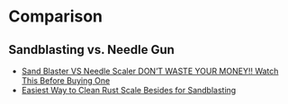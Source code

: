 # Comparison
## Sandblasting vs. Needle Gun
- [Sand Blaster VS Needle Scaler DON’T WASTE YOUR MONEY!! Watch This Before Buying One](https://youtu.be/B8_0dNoUZe8)
- [Easiest Way to Clean Rust Scale Besides for Sandblasting](https://youtu.be/8oSgtDGYMTU)
